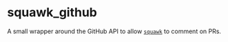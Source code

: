 # squawk_github

A small wrapper around the GitHub API to allow [`squawk`](https://github.com/sbdchd/squawk) to comment on PRs.
